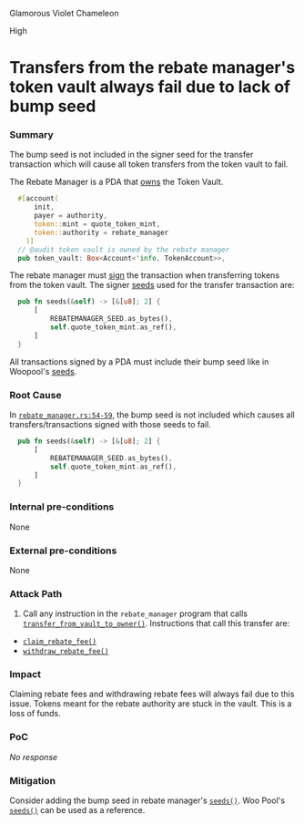 Glamorous Violet Chameleon

High

# Transfers from the rebate manager's token vault always fail due to lack of bump seed

### Summary

The bump seed is not included in the signer seed for the transfer transaction which will cause all token transfers from the token vault to fail.

The Rebate Manager is a PDA that [owns](https://github.com/sherlock-audit/2024-08-woofi-solana-deployment/blob/main/WOOFi_Solana/programs/rebate_manager/src/instructions/admin/create_rebate_manager.rs#L29) the Token Vault. 

```rust
  #[account(
      init,
      payer = authority,
      token::mint = quote_token_mint,
      token::authority = rebate_manager
    )]
  // @audit token vault is owned by the rebate manager
  pub token_vault: Box<Account<'info, TokenAccount>>,
```

The rebate manager must [sign](https://github.com/sherlock-audit/2024-08-woofi-solana-deployment/blob/main/WOOFi_Solana/programs/rebate_manager/src/util/token.rs#L40) the transaction when transferring tokens from the token vault. The signer [seeds](https://github.com/sherlock-audit/2024-08-woofi-solana-deployment/blob/main/WOOFi_Solana/programs/rebate_manager/src/state/rebate_manager.rs#L54-L59) used for the transfer transaction are:

```rust
  pub fn seeds(&self) -> [&[u8]; 2] {
      [
          REBATEMANAGER_SEED.as_bytes(),
          self.quote_token_mint.as_ref(),
      ]
  }
```

All transactions signed by a PDA must include their bump seed like in Woopool's [seeds](https://github.com/sherlock-audit/2024-08-woofi-solana-deployment/blob/main/WOOFi_Solana/programs/woofi/src/state/woopool.rs#L70).

### Root Cause

In [`rebate_manager.rs:54-59`](https://github.com/sherlock-audit/2024-08-woofi-solana-deployment/blob/main/WOOFi_Solana/programs/rebate_manager/src/state/rebate_manager.rs#L54-L59), the bump seed is not included which causes all transfers/transactions signed with those seeds to fail.

```rust
  pub fn seeds(&self) -> [&[u8]; 2] {
      [
          REBATEMANAGER_SEED.as_bytes(),
          self.quote_token_mint.as_ref(),
      ]
  }
```

### Internal pre-conditions

None

### External pre-conditions

None

### Attack Path

1. Call any instruction in the `rebate_manager` program that calls [`transfer_from_vault_to_owner()`](https://github.com/sherlock-audit/2024-08-woofi-solana-deployment/blob/main/WOOFi_Solana/programs/rebate_manager/src/util/token.rs#L25-L44). Instructions that call this transfer are:
  - [`claim_rebate_fee()`](https://github.com/sherlock-audit/2024-08-woofi-solana-deployment/blob/main/WOOFi_Solana/programs/rebate_manager/src/lib.rs#L61-L63)
  - [`withdraw_rebate_fee()`](https://github.com/sherlock-audit/2024-08-woofi-solana-deployment/blob/main/WOOFi_Solana/programs/rebate_manager/src/lib.rs#L69-L71)

### Impact

Claiming rebate fees and withdrawing rebate fees will always fail due to this issue. Tokens meant for the rebate authority are stuck in the vault. This is a loss of funds.

### PoC

_No response_

### Mitigation

Consider adding the bump seed in rebate manager's [`seeds()`](https://github.com/sherlock-audit/2024-08-woofi-solana-deployment/blob/main/WOOFi_Solana/programs/rebate_manager/src/state/rebate_manager.rs#L54-L59). Woo Pool's [`seeds()`](https://github.com/sherlock-audit/2024-08-woofi-solana-deployment/blob/main/WOOFi_Solana/programs/woofi/src/state/woopool.rs#L70) can be used as a reference.